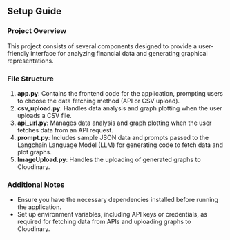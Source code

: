 ## Setup Guide

### Project Overview
This project consists of several components designed to provide a user-friendly interface for analyzing financial data and generating graphical representations.

### File Structure
1. **app.py**: Contains the frontend code for the application, prompting users to choose the data fetching method (API or CSV upload).
2. **csv_upload.py**: Handles data analysis and graph plotting when the user uploads a CSV file.
3. **api_url.py**: Manages data analysis and graph plotting when the user fetches data from an API request.
4. **prompt.py**: Includes sample JSON data and prompts passed to the Langchain Language Model (LLM) for generating code to fetch data and plot graphs.
5. **ImageUpload.py**: Handles the uploading of generated graphs to Cloudinary.

### Additional Notes
- Ensure you have the necessary dependencies installed before running the application.
- Set up environment variables, including API keys or credentials, as required for fetching data from APIs and uploading graphs to Cloudinary.

